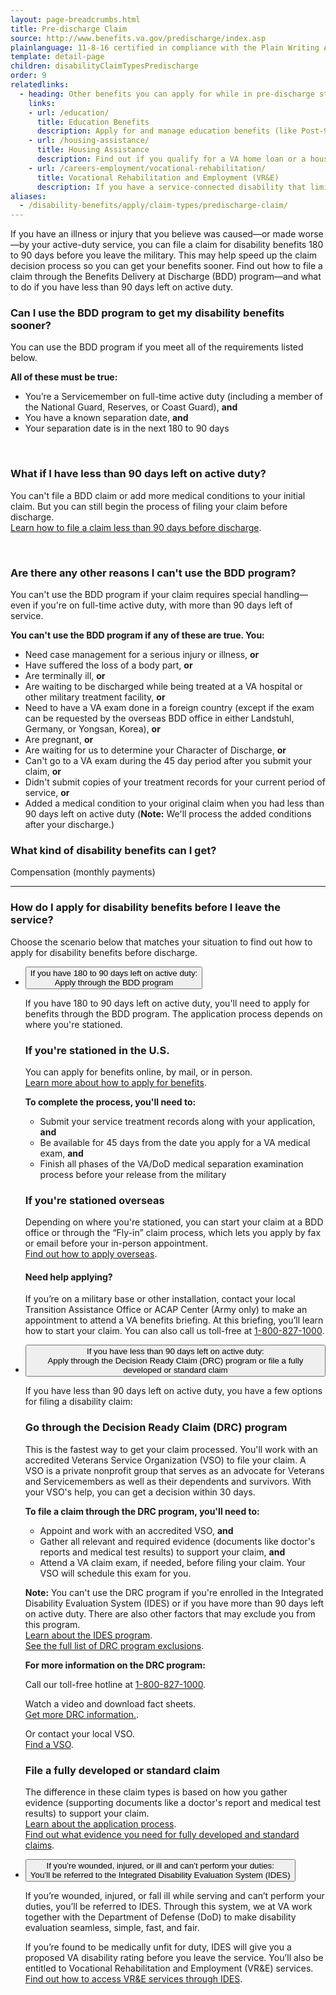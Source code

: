 ```yaml
---
layout: page-breadcrumbs.html
title: Pre-discharge Claim
source: http://www.benefits.va.gov/predischarge/index.asp
plainlanguage: 11-8-16 certified in compliance with the Plain Writing Act
template: detail-page
children: disabilityClaimTypesPredischarge
order: 9
relatedlinks:
  - heading: Other benefits you can apply for while in pre-discharge status
    links:
    - url: /education/
      title: Education Benefits
      description: Apply for and manage education benefits (like Post-9/11 GI Bill benefits) that you can use to pay for college and training programs.
    - url: /housing-assistance/
      title: Housing Assistance
      description: Find out if you qualify for a VA home loan or a housing grant to help you live more independently with your service-connected disability.
    - url: /careers-employment/vocational-rehabilitation/
      title: Vocational Rehabilitation and Employment (VR&E)
      description: If you have a service-connected disability that limits your ability to work or prevents you from working, find out if you can get VR&E benefits and services—like help exploring employment options and getting more training if required.
aliases:
  - /disability-benefits/apply/claim-types/predischarge-claim/
---
```


<div class="va-introtext">

If you have an illness or injury that you believe was caused—or made worse—by your active-duty service, you can file a claim for disability benefits 180 to 90 days before you leave the military. This may help speed up the claim decision process so you can get your benefits sooner. Find out how to file a claim through the Benefits Delivery at Discharge (BDD) program—and what to do if you have less than 90 days left on active duty.

</div>

<div class="feature" markdown="1">

### Can I use the BDD program to get my disability benefits sooner?

You can use the BDD program if you meet all of the requirements listed below.

**All of these must be true:**

* You’re a Servicemember on full-time active duty (including a member of the National Guard, Reserves, or Coast Guard), **and**
* You have a known separation date, **and**
* Your separation date is in the next 180 to 90 days

<br>

### What if I have less than 90 days left on active duty?

You can't file a BDD claim or add more medical conditions to your initial claim. But you can still begin the process of filing your claim before discharge. <br>
[Learn how to file a claim less than 90 days before discharge](#ways-to-file).

<br>

### Are there any other reasons I can't use the BDD program?

You can't use the BDD program if your claim requires special handling—even if you're on full-time active duty, with more than 90 days left of service.

**You can't use the BDD program if any of these are true. You:**

* Need case management for a serious injury or illness, **or**
* Have suffered the loss of a body part, **or**
* Are terminally ill, **or**
* Are waiting to be discharged while being treated at a VA hospital or other military treatment facility, **or**
* Need to have a VA exam done in a foreign country (except if the exam can be requested by the overseas BDD office in either Landstuhl, Germany, or Yongsan, Korea), **or**
* Are pregnant, **or**
* Are waiting for us to determine your Character of Discharge, **or**
* Can't go to a VA exam during the 45 day period after you submit your claim, **or**
* Didn't submit copies of your treatment records for your current period of service, **or**
* Added a medical condition to your original claim when you had less than 90 days left on active duty (**Note:** We'll process the added conditions after your discharge.)

</div>

### What kind of disability benefits can I get?

Compensation (monthly payments)

---

<span id="ways-to-file"></span>

### How do I apply for disability benefits before I leave the service?

Choose the scenario below that matches your situation to find out how to apply for disability benefits before discharge.

<div class="usa-accordion" aria-multiselectable="true">
<ul class="usa-unstyled-list">
<li>
<button class="usa-button-unstyled usa-accordion-button" aria-controls="bdd-program">If you have 180 to 90 days left on active duty: <br>
Apply through the BDD program</button>
<div id="bdd-program" class="usa-accordion-content">

If you have 180 to 90 days left on active duty, you'll need to apply for benefits through the BDD program. The application process depends on where you're stationed.

### If you're stationed in the U.S.

You can apply for benefits online, by mail, or in person. <br>
[Learn more about how to apply for benefits](/disability/how-to-file-claim/).

**To complete the process, you'll need to:**

* Submit your service treatment records along with your application, **and**
* Be available for 45 days from the date you apply for a VA medical exam, **and**
* Finish all phases of the VA/DoD medical separation examination process before your release from the military

### If you're stationed overseas

Depending on where you're stationed, you can start your claim at a BDD office or through the “Fly-in” claim process, which lets you apply by fax or email before your in-person appointment. <br>
[Find out how to apply overseas](/disability/how-to-file-claim/when-to-file/pre-discharge-claim/file-while-overseas/).

#### Need help applying?

If you’re on a military base or other installation, contact your local Transition Assistance Office or ACAP Center (Army only) to make an appointment to attend a VA benefits briefing. At this briefing, you’ll learn how to start your claim. You can also call us toll-free at <a href="tel:+18008271000">1-800-827-1000</a>.

</div>
</li>
<li>
<button class="usa-button-unstyled usa-accordion-button" aria-controls="drc-program">If you have less than 90 days left on active duty: <br>
Apply through the Decision Ready Claim (DRC) program or file a fully developed or standard claim</button>
<div id="drc-program" class="usa-accordion-content">

If you have less than 90 days left on active duty, you have a few options for filing a disability claim:

### Go through the Decision Ready Claim (DRC) program

This is the fastest way to get your claim processed. You'll work with an accredited Veterans Service Organization (VSO) to file your claim. A VSO is a private nonprofit group that serves as an advocate for Veterans and Servicemembers as well as their dependents and survivors. With your VSO's help, you can get a decision within 30 days.

**To file a claim through the DRC program, you'll need to:**

* Appoint and work with an accredited VSO, **and**
* Gather all relevant and required evidence (documents like doctor's reports and medical test results) to support your claim, **and**
* Attend a VA claim exam, if needed, before filing your claim. Your VSO will schedule this exam for you.

**Note:** You can't use the DRC program if you're enrolled in the Integrated Disability Evaluation System (IDES) or if you have more than 90 days left on active duty. There are also other factors that may exclude you from this program.<br>
[Learn about the IDES program](/careers-employment/vocational-rehabilitation/ides/). <br>
[See the full list of DRC program exclusions](/disability/how-to-file-claim/evidence-needed/decision-ready-claims/).

**For more information on the DRC program:**

Call our toll-free hotline at <a href="tel:+18008271000">1-800-827-1000</a>. <br>

Watch a video and download fact sheets. <br>
[Get more DRC information.](https://www.vets.gov/disability-benefits/apply/evidence/decision-ready-claims/). <br>

Or contact your local VSO.<br>
[Find a VSO](https://www.ebenefits.va.gov/ebenefits/vso-search).<br>

### File a fully developed or standard claim

The difference in these claim types is based on how you gather evidence (supporting documents like a doctor's report and medical test results) to support your claim.<br>
[Learn about the application process](/disability/how-to-file-claim/).<br>
[Find out what evidence you need for fully developed and standard claims](/disability/how-to-file-claim/evidence-needed/).

</div>
</li>
<li>
<button class="usa-button-unstyled usa-accordion-button" aria-controls="ides-program">If you’re wounded, injured, or ill and can’t perform your duties: <br>
You’ll be referred to the Integrated Disability Evaluation System (IDES)</button>
<div id="ides-program" class="usa-accordion-content">

If you’re wounded, injured, or fall ill while serving and can’t perform your duties, you’ll be referred to IDES. Through this system, we at VA work together with the Department of Defense (DoD) to make disability evaluation seamless, simple, fast, and fair.

If you’re found to be medically unfit for duty, IDES will give you a proposed VA disability rating before you leave the service. You’ll also be entitled to Vocational Rehabilitation and Employment (VR&E) services. <br>
[Find out how to access VR&E services through IDES](/careers-employment/vocational-rehabilitation/ides/).

</div>
</li>
</ul>
</div>

<br>


